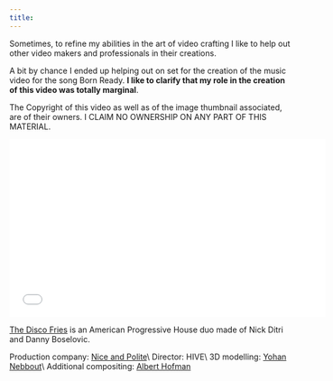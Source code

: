 ```yaml
---
title:
---
```


Sometimes, to refine my abilities in the art of video crafting I like to
help out other video makers and professionals in their creations.

A bit by chance I ended up helping out on set for the creation of the music
video for the song Born Ready. **I like to clarify that my role in the creation
of this video was totally marginal**.

The Copyright of this video as well as of the image thumbnail associated, are of
their owners. I CLAIM NO OWNERSHIP ON ANY PART OF THIS MATERIAL.

<iframe width="560" height="315" src="//www.youtube.com/embed/mUEQ2aV26as?modestbranding=1&autohide=1&showinfo=0&controls=1" frameborder="0" allowfullscreen></iframe>


[The Disco Fries](https://en.wikipedia.org/wiki/The_Disco_Fries) is an American
Progressive House duo made of Nick Ditri and Danny Boselovic.

Production company: [Nice and Polite](http://www.niceandpolite.com)\\
Director: HIVE\\
3D modelling: [Yohan Nebbout](http://www.yohan3d.com)\\
Additional compositing: [Albert Hofman](http://alberthofman.com)
